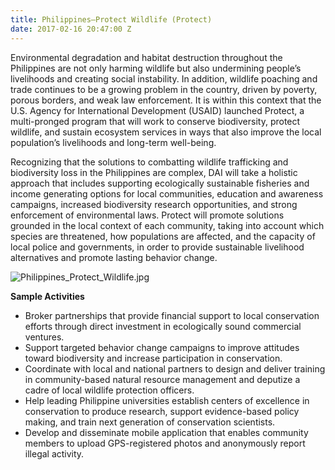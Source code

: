```yaml
---
title: Philippines—Protect Wildlife (Protect)
date: 2017-02-16 20:47:00 Z
---
```


Environmental degradation and habitat destruction throughout the Philippines are not only harming wildlife but also undermining people’s livelihoods and creating social instability. In addition, wildlife poaching and trade continues to be a growing problem in the country, driven by poverty, porous borders, and weak law enforcement. It is within this context that the U.S. Agency for International Development (USAID) launched Protect, a multi-pronged program that will work to conserve biodiversity, protect wildlife, and sustain ecosystem services in ways that also improve the local population’s livelihoods and long-term well-being.

Recognizing that the solutions to combatting wildlife trafficking and biodiversity loss in the Philippines are complex, DAI will take a holistic approach that includes supporting ecologically sustainable fisheries and income generating options for local communities, education and awareness campaigns, increased biodiversity research opportunities, and strong enforcement of environmental laws. Protect will promote solutions grounded in the local context of each community, taking into account which species are threatened, how populations are affected, and the capacity of local police and governments, in order to provide sustainable livelihood alternatives and promote lasting behavior change.

![Philippines_Protect_Wildlife.jpg](/uploads/Philippines_Protect_Wildlife.jpg)

**Sample Activities**
* Broker partnerships that provide financial support to local conservation efforts through direct investment in ecologically sound commercial ventures.
* Support targeted behavior change campaigns to improve attitudes toward biodiversity and increase participation in conservation.
* Coordinate with local and national partners to design and deliver training in community-based natural resource management and deputize a cadre of local wildlife protection officers.
* Help leading Philippine universities establish centers of excellence in conservation to produce research, support evidence-based policy making, and train next generation of conservation scientists.
* Develop and disseminate mobile application that enables community members to upload GPS-registered photos and anonymously report illegal activity.
